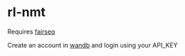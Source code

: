 # rl-nmt

Requires [fairseq](https://github.com/pytorch/fairseq) 

Create an account in [wandb](https://www.wandb.com/) and login using your API_KEY  
